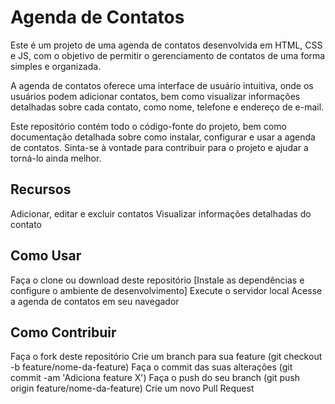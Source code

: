 # Agenda de Contatos
Este é um projeto de uma agenda de contatos desenvolvida em HTML, CSS e JS, com o objetivo de permitir o gerenciamento de contatos de uma forma simples e organizada.

A agenda de contatos oferece uma interface de usuário intuitiva, onde os usuários podem adicionar contatos, bem como visualizar informações detalhadas sobre cada contato, como nome, telefone e endereço de e-mail.

Este repositório contém todo o código-fonte do projeto, bem como documentação detalhada sobre como instalar, configurar e usar a agenda de contatos. Sinta-se à vontade para contribuir para o projeto e ajudar a torná-lo ainda melhor.

## Recursos
Adicionar, editar e excluir contatos
Visualizar informações detalhadas do contato

## Como Usar
Faça o clone ou download deste repositório
[Instale as dependências e configure o ambiente de desenvolvimento]
Execute o servidor local
Acesse a agenda de contatos em seu navegador

## Como Contribuir
Faça o fork deste repositório
Crie um branch para sua feature (git checkout -b feature/nome-da-feature)
Faça o commit das suas alterações (git commit -am 'Adiciona feature X')
Faça o push do seu branch (git push origin feature/nome-da-feature)
Crie um novo Pull Request
